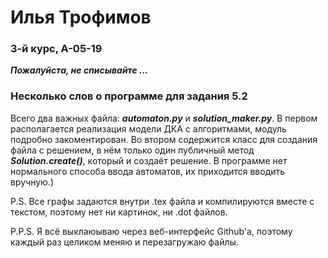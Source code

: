 # Илья Трофимов
### 3-й курс, А-05-19
___Пожалуйста, не списывайте ...___

### Несколько слов о программе для задания 5.2 ###
Всего два важных файла: ___automaton.py___ и ___solution_maker.py___. В первом располагается реализация модели ДКА с алгоритмами, модуль подробно закоментирован. Во втором содержится класс для создания файла с решением, в нём только один публичный метод ___Solution.create()___, который и создаёт решение. 
В программе нет нормального способа ввода автоматов, их приходится вводить вручную.)

P.S. Все графы задаются внутри .tex файла и компилируются вместе с текстом, поэтому нет ни картинок, ни .dot файлов.

P.P.S. Я всё выклаюываю через веб-интерфейс Github'а, поэтому каждый раз целиком меняю и перезагружаю файлы.
